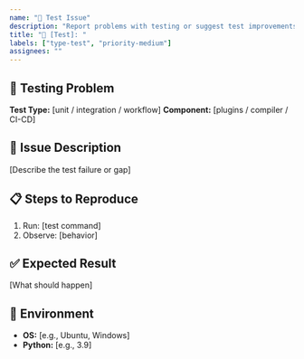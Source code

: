 ```yaml
---
name: "🧪 Test Issue"
description: "Report problems with testing or suggest test improvements"
title: "🧪 [Test]: "
labels: ["type-test", "priority-medium"]
assignees: ""
---
```


## 🧪 Testing Problem
**Test Type:** [unit / integration / workflow]
**Component:** [plugins / compiler / CI-CD]

## 🐛 Issue Description
[Describe the test failure or gap]

## 📋 Steps to Reproduce
1. Run: [test command]
2. Observe: [behavior]

## ✅ Expected Result
[What should happen]

## 🔧 Environment
- **OS:** [e.g., Ubuntu, Windows]
- **Python:** [e.g., 3.9]